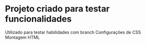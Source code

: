 # Projeto criado para testar funcionalidades 
Utilizado para testar habilidades com branch
Configurações de CSS
Montagem HTML
